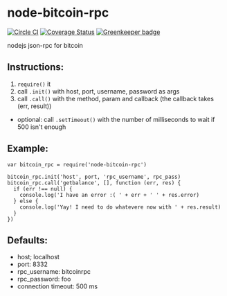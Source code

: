 # node-bitcoin-rpc

[![Circle CI](https://circleci.com/gh/drazisil/node-bitcoin-rpc.svg?style=shield)](https://circleci.com/gh/drazisil/node-bitcoin-rpc) [![Coverage Status](https://coveralls.io/repos/drazisil/node-bitcoin-rpc/badge.svg?branch=master&service=github)](https://coveralls.io/github/drazisil/node-bitcoin-rpc?branch=master)
[![Greenkeeper badge](https://badges.greenkeeper.io/drazisil/node-bitcoin-rpc.svg)](https://greenkeeper.io/)

nodejs json-rpc for bitcoin

## Instructions:

1. `require()` it
2. call `.init()` with host, port, username, password as args
3. call `.call()` with the method, param and callback (the callback takes (err, result))

* optional: call `.setTimeout()` with the number of milliseconds to wait if 500 isn't enough

## Example:

```
var bitcoin_rpc = require('node-bitcoin-rpc')

bitcoin_rpc.init('host', port, 'rpc_username', rpc_pass)
bitcoin_rpc.call('getbalance', [], function (err, res) {
  if (err !== null) {
    console.log('I have an error :( ' + err + ' ' + res.error)
  } else {
    console.log('Yay! I need to do whatevere now with ' + res.result)
  }
})
```

## Defaults:

* host; localhost
* port: 8332
* rpc_username: bitcoinrpc
* rpc_password: foo
* connection timeout: 500 ms
